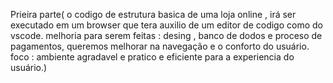 Prieira parte(
o codigo de estrutura basica de uma loja online ,
irá ser executado em um browser que tera auxilio de um editor de codigo como do vscode.
melhoria para serem feitas : desing , banco de dodos e proceso de pagamentos, queremos melhorar na navegação e o conforto do usuário.
foco : ambiente agradavel e pratico e eficiente para a experiencia do usuário.)
